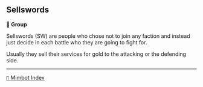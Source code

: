 ## Sellswords

**🪪 Group**

Sellswords (SW) are people who chose not to join any faction and instead just decide in each battle who they are going to fight for. 

Usually they sell their services for gold to the attacking or the defending side.


-----
[`📑` Mimbot Index](<https://zeithalt.github.io/r/#3ec0>)
<!---
keywords: sw, battle, mercenary
aliases:
-->